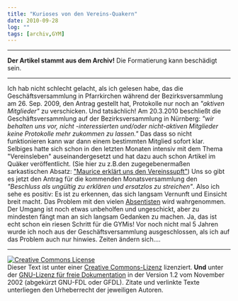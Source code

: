 ```yaml
---
title: "Kurioses von den Vereins-Quakern"
date: 2010-09-28
log: ""
tags: [archiv,GYM]
---
```

<hr><b>Der Artikel stammt aus dem Archiv!</b> Die Formatierung kann beschädigt sein.<hr>

Ich hab nicht schlecht gelacht, als ich gelesen habe, das die Geschäftsversammlung  in Pfarrkirchen während der Bezirksversammlung  am  26. Sep. 2009, den Antrag gestellt hat, Protokolle nur noch an <i>"aktiven Mitglieder"</i> zu verschicken. Und tatsächlich! Am 20.3.2010 beschließt die Geschäftsversammlung auf der Bezirksversammlung in Nürnberg: <i>"wir behalten uns vor, nicht -interessierten und/oder nicht-aktiven Mitglieder keine Protokolle mehr zukommen zu lassen."</i> Das dass so nicht funktionieren kann war dann einem bestimmten Mitglied sofort klar. Selbiges hatte sich schon in den letzten Monaten intensiv mit dem Thema "Vereinsleben" auseinandergesetzt und hat dazu auch schon Artikel im Quäker veröffentlicht. (Sie hier zu z.B.den zugegebenermaßen sarkastischen Absatz: <a href="http://www.the-independent-friend.de/?q=node/564">"Maurice erklärt uns den Vereinssupft"</a>) Uns so gibt es jetzt den Antrag für die kommenden Monatsversammlung den <i>"Beschluss als ungültig zu erklären und ersatzlos zu streichen"</i>. Also ich sehe es positiv: Es ist zu erkennen, das sich langsam Vernunft und Einsicht breit macht. Das Problem mit den vielen <a href="http://de.wikipedia.org/wiki/Absentismus">Absentisten</a> wird wahrgenommen. Der Umgang ist noch etwas unbeholfen und ungeschickt, aber zu mindesten fängt man an sich langsam Gedanken zu machen. Ja, das ist echt schon ein riesen Schritt für die GYMis! Vor noch nicht mal 5 Jahren wurde ich noch aus der Geschäftsversammlung ausgeschlossen, als ich auf das Problem auch nur hinwies.  Zeiten ändern sich....

<hr />
<a rel="license" href="http://creativecommons.org/licenses/by-sa/3.0/de/"><img alt="Creative Commons License" style="border-width: 0pt;" src="http://i.creativecommons.org/l/by-sa/3.0/de/88x31.png" /></a><br />
Dieser <span xmlns:dc="http://purl.org/dc/elements/1.1/" href="http://purl.org/dc/dcmitype/Text" rel="dc:type">Text</span> ist unter einer <a rel="license" href="http://creativecommons.org/licenses/by-sa/3.0/de/">Creative Commons-Lizenz</a> lizenziert. <b>Und</b> unter der <a href="http://de.wikipedia.org/wiki/GFDL">GNU-Lizenz f&uuml;r freie Dokumentation</a> in der Version 1.2 vom November 2002 (abgek&uuml;rzt GNU-FDL oder GFDL). Zitate und verlinkte Texte unterliegen den Urheberrecht der jeweiligen Autoren.
